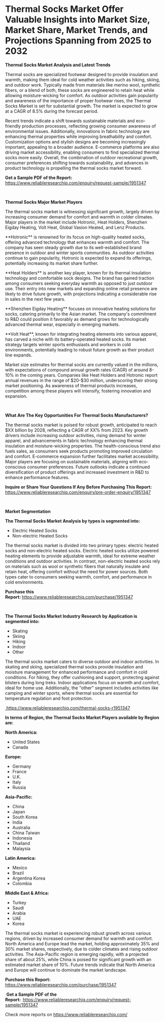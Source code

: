 <p><h1>Thermal Socks Market Offer Valuable Insights into Market Size, Market Share, Market Trends, and Projections Spanning from 2025 to 2032</h1></p><p><strong>Thermal Socks Market Analysis and Latest Trends</strong></p>
<p><p>Thermal socks are specialized footwear designed to provide insulation and warmth, making them ideal for cold weather activities such as hiking, skiing, and outdoor work. Typically made from materials like merino wool, synthetic fibers, or a blend of both, these socks are engineered to retain heat while allowing moisture-wicking for comfort. As outdoor activities gain popularity and awareness of the importance of proper footwear rises, the Thermal Socks Market is set for substantial growth. The market is expected to grow at a CAGR of 8.5% during the forecast period.</p><p>Recent trends indicate a shift towards sustainable materials and eco-friendly production processes, reflecting growing consumer awareness of environmental issues. Additionally, innovations in fabric technology are enhancing thermal properties while improving breathability and comfort. Customization options and stylish designs are becoming increasingly important, appealing to a broader audience. E-commerce platforms are also driving market accessibility, enabling consumers to find specialized thermal socks more easily. Overall, the combination of outdoor recreational growth, consumer preferences shifting towards sustainability, and advances in product technology is propelling the thermal socks market forward.</p></p>
<p><strong>Get a Sample PDF of the Report:&nbsp;</strong> <a href="https://www.reliableresearchiq.com/enquiry/request-sample/1951347?utm_campaign=2298&utm_medium=2&utm_source=Github&utm_content=ia&utm_term=08022025&utm_id=thermal-socks">https://www.reliableresearchiq.com/enquiry/request-sample/1951347</a></p>
<p>&nbsp;</p>
<p><strong>Thermal Socks Major Market Players</strong></p>
<p><p>The thermal socks market is witnessing significant growth, largely driven by increasing consumer demand for comfort and warmth in colder climates. Major players in the market include Hotronic, Heat Holders, Shenzhen Eigday Heating, Volt Heat, Global Vasion Heated, and Lenz Products.</p><p>**Hotronic** is renowned for its focus on high-quality heated socks, offering advanced technology that enhances warmth and comfort. The company has seen steady growth due to its well-established brand presence in outdoor and winter sports communities. As outdoor activities continue to gain popularity, Hotronic is expected to expand its offerings, potentially increasing its market share further.</p><p>**Heat Holders** is another key player, known for its thermal insulation technology and comfortable sock designs. The brand has gained traction among consumers seeking everyday warmth as opposed to just outdoor use. Their entry into new markets and expanding online retail presence are likely to drive future growth, with projections indicating a considerable rise in sales in the next few years.</p><p>**Shenzhen Eigday Heating** focuses on innovative heating solutions for socks, catering primarily to the Asian market. The company's commitment to R&D could position it favorably as demand grows for technologically advanced thermal wear, especially in emerging markets.</p><p>**Volt Heat**, known for integrating heating elements into various apparel, has carved a niche with its battery-operated heated socks. Its market strategy targets winter sports enthusiasts and workers in cold environments, potentially leading to robust future growth as their product line expands.</p><p>Market size estimates for thermal socks are currently valued in the millions, with expectations of compound annual growth rates (CAGR) of around 8-10% in the coming years. Companies like Heat Holders and Hotronic report annual revenues in the range of $20-$30 million, underscoring their strong market positioning. As awareness of thermal products increases, competition among these players will intensify, fostering innovation and expansion.</p></p>
<p>&nbsp;</p>
<p><strong>What Are The Key Opportunities For Thermal Socks Manufacturers?</strong></p>
<p><p>The thermal socks market is poised for robust growth, anticipated to reach $XX billion by 2028, reflecting a CAGR of XX% from 2023. Key growth drivers include increasing outdoor activities, rising demand for winter apparel, and advancements in fabric technology enhancing thermal insulation and moisture-wicking properties. The health-conscious trend also fuels sales, as consumers seek products promoting improved circulation and comfort. E-commerce expansion further facilitates market accessibility. Major players are focusing on sustainable materials, aligning with eco-conscious consumer preferences. Future outlooks indicate a continued diversification of product offerings and increased investment in R&D to enhance performance features.</p></p>
<p><strong>Inquire or Share Your Questions If Any Before Purchasing This Report:</strong> <a href="https://www.reliableresearchiq.com/enquiry/pre-order-enquiry/1951347?utm_campaign=2298&utm_medium=2&utm_source=Github&utm_content=ia&utm_term=08022025&utm_id=thermal-socks">https://www.reliableresearchiq.com/enquiry/pre-order-enquiry/1951347</a></p>
<p>&nbsp;</p>
<p><strong>Market Segmentation</strong></p>
<p><strong>The Thermal Socks Market Analysis by types is segmented into:</strong></p>
<p><ul><li>Electric Heated Socks</li><li>Non-electric Heated Socks</li></ul></p>
<p><p>The thermal socks market is divided into two primary types: electric heated socks and non-electric heated socks. Electric heated socks utilize powered heating elements to provide adjustable warmth, ideal for extreme weather conditions and outdoor activities. In contrast, non-electric heated socks rely on materials such as wool or synthetic fibers that naturally insulate and retain heat, offering comfort without the need for power sources. Both types cater to consumers seeking warmth, comfort, and performance in cold environments.</p></p>
<p><strong>Purchase this Report:&nbsp;</strong><a href="https://www.reliableresearchiq.com/purchase/1951347?utm_campaign=2298&utm_medium=2&utm_source=Github&utm_content=ia&utm_term=08022025&utm_id=thermal-socks">https://www.reliableresearchiq.com/purchase/1951347</a></p>
<p>&nbsp;</p>
<p><strong>The Thermal Socks Market Industry Research by Application is segmented into:</strong></p>
<p><ul><li>Skating</li><li>Skiing</li><li>Hiking</li><li>Indoor</li><li>Other</li></ul></p>
<p><p>The thermal socks market caters to diverse outdoor and indoor activities. In skating and skiing, specialized thermal socks provide insulation and moisture management for enhanced performance and comfort in cold conditions. For hiking, they offer cushioning and support, protecting against blisters during long treks. Indoor applications focus on warmth and comfort, ideal for home use. Additionally, the "other" segment includes activities like camping and winter sports, where thermal socks are essential for temperature regulation and foot protection.</p></p>
<p><a href="https://www.reliableresearchiq.com/thermal-socks-r1951347?utm_campaign=2298&utm_medium=2&utm_source=Github&utm_content=ia&utm_term=08022025&utm_id=thermal-socks">&nbsp;https://www.reliableresearchiq.com/thermal-socks-r1951347</a></p>
<p><strong>In terms of Region, the Thermal Socks Market Players available by Region are:</strong></p>
<p>
    <p> <strong> North America: </strong>
        <ul>
            <li>United States</li>
            <li>Canada</li>
        </ul>
        </p> 
    <p> <strong> Europe: </strong>
        <ul>
            <li>Germany</li>
            <li>France</li>
            <li>U.K.</li>
            <li>Italy</li>
            <li>Russia</li>
        </ul>
        </p> 
    <p> <strong> Asia-Pacific: </strong>
        <ul>
            <li>China</li>
            <li>Japan</li>
            <li>South Korea</li>
            <li>India</li>
            <li>Australia</li>
            <li>China Taiwan</li>
            <li>Indonesia</li>
            <li>Thailand</li>
            <li>Malaysia</li>
        </ul>
        </p> 
    <p> <strong> Latin America: </strong>
        <ul>
            <li>Mexico</li>
            <li>Brazil</li>
            <li>Argentina Korea</li>
            <li>Colombia</li>
        </ul>
        </p> 
    <p> <strong> Middle East & Africa: </strong>
        <ul>
            <li>Turkey</li>
            <li>Saudi</li>
            <li>Arabia</li>
            <li>UAE</li>
            <li>Korea</li>
        </ul>
    </p>
    </p>
<p><p>The thermal socks market is experiencing robust growth across various regions, driven by increased consumer demand for warmth and comfort. North America and Europe lead the market, holding approximately 35% and 30% market shares, respectively, due to colder climates and rising outdoor activities. The Asia-Pacific region is emerging rapidly, with a projected share of about 25%, while China is poised for significant growth with an estimated market share of 10%. Future trends indicate that North America and Europe will continue to dominate the market landscape.</p></p>
<p><strong>Purchase this Report: </strong><a href="https://www.reliableresearchiq.com/purchase/1951347?utm_campaign=2298&utm_medium=2&utm_source=Github&utm_content=ia&utm_term=08022025&utm_id=thermal-socks">https://www.reliableresearchiq.com/purchase/1951347</a></p>
<p>&nbsp;<strong>Get a Sample PDF of the Report:&nbsp;&nbsp;</strong><a href="https://www.reliableresearchiq.com/enquiry/request-sample/1951347?utm_campaign=2298&utm_medium=2&utm_source=Github&utm_content=ia&utm_term=08022025&utm_id=thermal-socks">https://www.reliableresearchiq.com/enquiry/request-sample/1951347</a></p>
<p><strong></strong></p>
<p>Check more reports on <a href="https://www.reliableresearchiq.com/?utm_campaign=2298&utm_medium=2&utm_source=Github&utm_content=ia&utm_term=08022025&utm_id=thermal-socks">https://www.reliableresearchiq.com/</a></p>